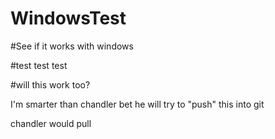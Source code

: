 # WindowsTest
#See if it works with windows 

#test test test


#will this work too?


I'm smarter than chandler bet he will try to "push" this into git


chandler would pull 
